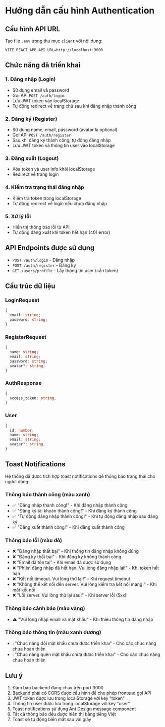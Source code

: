 # Hướng dẫn cấu hình Authentication

## Cấu hình API URL

Tạo file `.env` trong thư mục `client` với nội dung:

```
VITE_REACT_APP_API_URL=http://localhost:3000
```

## Chức năng đã triển khai

### 1. Đăng nhập (Login)
- Sử dụng email và password
- Gọi API `POST /auth/login`
- Lưu JWT token vào localStorage
- Tự động redirect về trang chủ sau khi đăng nhập thành công

### 2. Đăng ký (Register)
- Sử dụng name, email, password (avatar là optional)
- Gọi API `POST /auth/register`
- Sau khi đăng ký thành công, tự động đăng nhập
- Lưu JWT token và thông tin user vào localStorage

### 3. Đăng xuất (Logout)
- Xóa token và user info khỏi localStorage
- Redirect về trang login

### 4. Kiểm tra trạng thái đăng nhập
- Kiểm tra token trong localStorage
- Tự động redirect về login nếu chưa đăng nhập

### 5. Xử lý lỗi
- Hiển thị thông báo lỗi từ API
- Tự động đăng xuất khi token hết hạn (401 error)

## API Endpoints được sử dụng

- `POST /auth/login` - Đăng nhập
- `POST /auth/register` - Đăng ký
- `GET /users/profile` - Lấy thông tin user (cần token)

## Cấu trúc dữ liệu

### LoginRequest
```typescript
{
  email: string;
  password: string;
}
```

### RegisterRequest
```typescript
{
  name: string;
  email: string;
  password: string;
  avatar?: string;
}
```

### AuthResponse
```typescript
{
  access_token: string;
}
```

### User
```typescript
{
  id: number;
  name: string;
  email: string;
  avatar?: string;
}
```

## Toast Notifications

Hệ thống đã được tích hợp toast notifications để thông báo trạng thái cho người dùng:

### Thông báo thành công (màu xanh)
- ✅ "Đăng nhập thành công!" - Khi đăng nhập thành công
- ✅ "Đăng ký tài khoản thành công!" - Khi đăng ký thành công
- ✅ "Tự động đăng nhập thành công!" - Khi tự động đăng nhập sau đăng ký
- ✅ "Đăng xuất thành công!" - Khi đăng xuất thành công

### Thông báo lỗi (màu đỏ)
- ❌ "Đăng nhập thất bại" - Khi thông tin đăng nhập không đúng
- ❌ "Đăng ký thất bại" - Khi đăng ký không thành công
- ❌ "Email đã tồn tại" - Khi email đã được sử dụng
- ❌ "Phiên đăng nhập đã hết hạn. Vui lòng đăng nhập lại!" - Khi token hết hạn
- ❌ "Kết nối timeout. Vui lòng thử lại!" - Khi request timeout
- ❌ "Không thể kết nối đến server. Vui lòng kiểm tra kết nối mạng!" - Khi mất kết nối
- ❌ "Lỗi server. Vui lòng thử lại sau!" - Khi server lỗi (5xx)

### Thông báo cảnh báo (màu vàng)
- ⚠️ "Vui lòng nhập email và mật khẩu" - Khi thiếu thông tin đăng nhập

### Thông báo thông tin (màu xanh dương)
- ℹ️ "Chức năng đổi mật khẩu chưa được triển khai" - Cho các chức năng chưa hoàn thiện
- ℹ️ "Chức năng quên mật khẩu chưa được triển khai" - Cho các chức năng chưa hoàn thiện

## Lưu ý

1. Đảm bảo backend đang chạy trên port 3000
2. Backend phải có CORS được cấu hình để cho phép frontend gọi API
3. JWT token được lưu trong localStorage với key "token"
4. Thông tin user được lưu trong localStorage với key "user"
5. Toast notifications sử dụng Ant Design message component
6. Tất cả thông báo đều được hiển thị bằng tiếng Việt
7. Toast sẽ tự động biến mất sau vài giây
